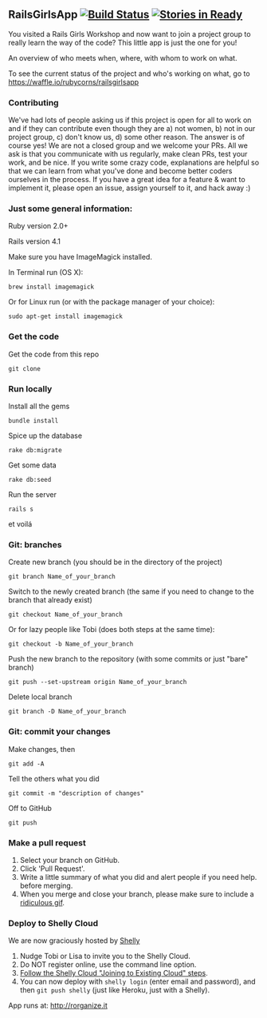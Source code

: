 
## RailsGirlsApp [![Build Status](https://travis-ci.org/rubycorns/rorganize.it.svg)](https://travis-ci.org/rubycorns/rorganize.it) [![Stories in Ready](https://badge.waffle.io/rubycorns/rorganize.it.png?label=ready&title=Ready)](https://waffle.io/rubycorns/rorganize.it)

You visited a Rails Girls Workshop and now want to join a project group to really learn the way of the code?
This little app is just the one for you!

An overview of who meets when, where, with whom to work on what.

To see the current status of the project and who's working on what, go to https://waffle.io/rubycorns/railsgirlsapp

### Contributing

We've had lots of people asking us if this project is open for all to work on and if they can contribute
even though they are a) not women, b) not in our project group, c) don't know us, d) some other reason. The answer is of course yes! We are not a closed group and we welcome your PRs. All we ask is that you communicate with us regularly, make clean PRs, test your work, and be nice. If you write some crazy code, explanations are helpful so that we can learn
from what you've done and become better coders ourselves in the process. If you have a great idea for a feature & want to implement it, please open an issue, assign yourself to it, and hack away :)

### Just some general information:

Ruby version 2.0+

Rails version 4.1

Make sure you have ImageMagick installed.

In Terminal run (OS&nbsp;X):

    brew install imagemagick
    
Or for Linux run (or with the package manager of your choice):

    sudo apt-get install imagemagick

### Get the code
Get the code from this repo

    git clone


### Run locally
Install all the gems

    bundle install

Spice up the database

    rake db:migrate
    
Get some data

    rake db:seed

Run the server

    rails s 

et voilá


### Git: branches 
Create new branch (you should be in the directory of the project) 
    
    git branch Name_of_your_branch
    
Switch to the newly created branch (the same if you need to change to the branch that already exist) 
    
    git checkout Name_of_your_branch

Or for lazy people like Tobi (does both steps at the same time):
    
    git checkout -b Name_of_your_branch    

Push the new branch to the repository (with some commits or just "bare" branch) 
    
    git push --set-upstream origin Name_of_your_branch
    
Delete local branch

    git branch -D Name_of_your_branch
    
    
### Git: commit your changes
Make changes, then 
    
    git add -A

Tell the others what you did
    
    git commit -m "description of changes"

Off to GitHub
    
    git push
    
### Make a pull request
1. Select your branch on GitHub.
2. Click 'Pull Request'.
3. Write a little summary of what you did and alert people if you need help.
before merging.
4. When you merge and close your branch, please make sure to include a [ridiculous gif](https://github.com/rubycorns/RailsGirlsApp/pull/281#issuecomment-64454385). 

### Deploy to Shelly Cloud

We are now graciously hosted by [Shelly](https://shellycloud.com/)

1. Nudge Tobi or Lisa to invite you to the Shelly Cloud.
1. Do NOT register online, use the command line option.
1. [Follow the Shelly Cloud "Joining to Existing Cloud" steps](https://shellycloud.com/documentation/joining_existing_cloud).
1. You can now deploy with `shelly login` (enter email and password), and then `git push shelly` (just like Heroku, just with a Shelly).

App runs at: http://rorganize.it
